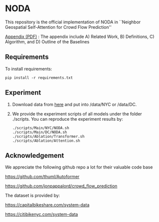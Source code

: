 # NODA 

This repository is the official implementation of NODA in ``Neighbor Geospatial Self-Attention for Crowd Flow Prediction'' 

<!-- div align="center" -->
<!-- img src="https://github.com/anonylabo/NODA/blob/main/figure/NODA.png" width="1000" alt="Figure" title="Architecture of NODA" -->
<!-- /div -->

[Appendix (PDF)](https://github.com/anonylabo/NODA/blob/main/Appendix.pdf) : The appendix include A) Related Work, B) Definitions, C) Algorithm, and D) Outline of the Baselines 

## Requirements

To install requirements:

```setup
pip install -r requirements.txt
```

## Experiment

1. Download data from [here](https://drive.google.com/drive/folders/1B9WRpkfHn48VfkaHjnErgQ5yb8Vv6PSj?usp=drive_link) and put into /data/NYC or /data/DC.


2. We provide the experiment scripts of all models under the folder ./scripts. You can reproduce the experiment results by:
   ```
   ./scripts/Main/NYC/NODA.sh
   ./scripts/Main/DC/NODA.sh
   ./scripts/Ablation/Transformer.sh
   ./scripts/Ablation/Attention.sh
   ``` 


## Acknowledgement

We appreciate the following github repo a lot for their valuable code base

https://github.com/thuml/Autoformer

https://github.com/jonpappalord/crowd_flow_prediction

The dataset is provided by:

https://capitalbikeshare.com/system-data

https://citibikenyc.com/system-data

